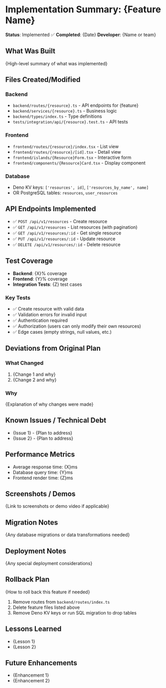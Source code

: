 # Implementation Summary: {Feature Name}

**Status**: Implemented ✅
**Completed**: {Date}
**Developer**: {Name or team}

## What Was Built

{High-level summary of what was implemented}

## Files Created/Modified

### Backend
- `backend/routes/{resource}.ts` - API endpoints for {feature}
- `backend/services/{resource}.ts` - Business logic
- `backend/types/index.ts` - Type definitions
- `tests/integration/api/{resource}.test.ts` - API tests

### Frontend
- `frontend/routes/{resource}/index.tsx` - List view
- `frontend/routes/{resource}/[id].tsx` - Detail view
- `frontend/islands/{Resource}Form.tsx` - Interactive form
- `frontend/components/{Resource}Card.tsx` - Display component

### Database
- Deno KV keys: `['resources', id]`, `['resources_by_name', name]`
- OR PostgreSQL tables: `resources`, `user_resources`

## API Endpoints Implemented

- ✅ `POST /api/v1/resources` - Create resource
- ✅ `GET /api/v1/resources` - List resources (with pagination)
- ✅ `GET /api/v1/resources/:id` - Get single resource
- ✅ `PUT /api/v1/resources/:id` - Update resource
- ✅ `DELETE /api/v1/resources/:id` - Delete resource

## Test Coverage

- **Backend**: {X}% coverage
- **Frontend**: {Y}% coverage
- **Integration Tests**: {Z} test cases

### Key Tests
- ✅ Create resource with valid data
- ✅ Validation errors for invalid input
- ✅ Authentication required
- ✅ Authorization (users can only modify their own resources)
- ✅ Edge cases (empty strings, null values, etc.)

## Deviations from Original Plan

### What Changed
1. {Change 1 and why}
2. {Change 2 and why}

### Why
{Explanation of why changes were made}

## Known Issues / Technical Debt

- {Issue 1} - {Plan to address}
- {Issue 2} - {Plan to address}

## Performance Metrics

- Average response time: {X}ms
- Database query time: {Y}ms
- Frontend render time: {Z}ms

## Screenshots / Demos

{Link to screenshots or demo video if applicable}

## Migration Notes

{Any database migrations or data transformations needed}

## Deployment Notes

{Any special deployment considerations}

## Rollback Plan

{How to roll back this feature if needed}

1. Remove routes from `backend/routes/index.ts`
2. Delete feature files listed above
3. Remove Deno KV keys or run SQL migration to drop tables

## Lessons Learned

- {Lesson 1}
- {Lesson 2}

## Future Enhancements

- {Enhancement 1}
- {Enhancement 2}
